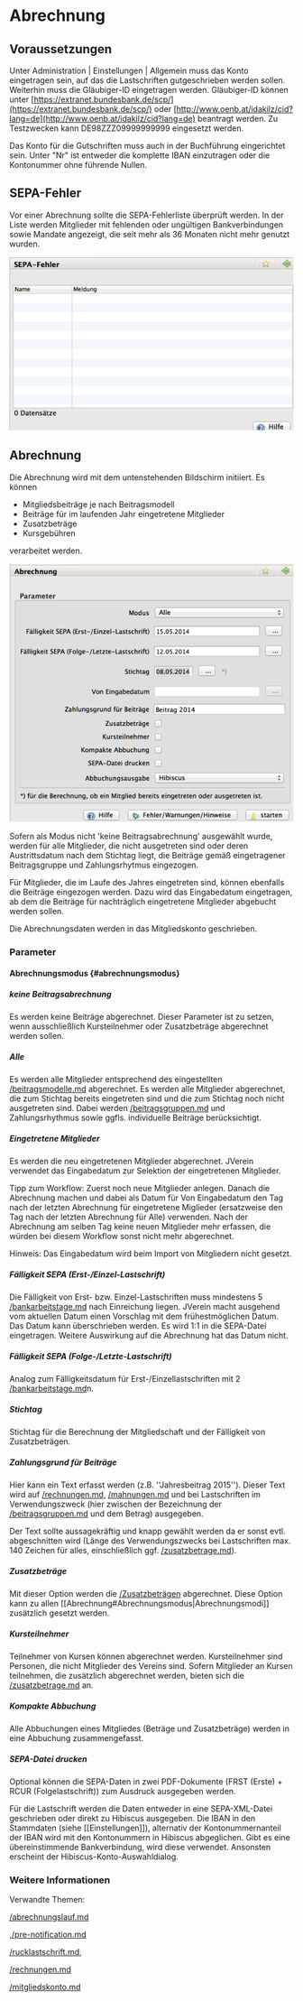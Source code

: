 # Abrechnung

## Voraussetzungen

Unter Administration \| Einstellungen \| Allgemein muss das Konto eingetragen sein, auf das die Lastschriften gutgeschrieben werden sollen. Weiterhin muss die Gläubiger-ID eingetragen werden. Gläubiger-ID können unter [https://extranet.bundesbank.de/scp/](https://extranet.bundesbank.de/scp/) oder [http://www.oenb.at/idakilz/cid?lang=de](http://www.oenb.at/idakilz/cid?lang=de) beantragt werden. Zu Testzwecken kann DE98ZZZ09999999999 eingesetzt werden.

Das Konto für die Gutschriften muss auch in der Buchführung eingerichtet sein. Unter "Nr" ist entweder die komplette IBAN einzutragen oder die Kontonummer ohne führende Nullen.

## SEPA-Fehler

Vor einer Abrechnung sollte die SEPA-Fehlerliste überprüft werden. In der Liste werden Mitglieder mit fehlenden oder ungültigen Bankverbindungen sowie Mandate angezeigt, die seit mehr als 36 Monaten nicht mehr genutzt wurden.

![](/assets/SEPAFehler.png)

## Abrechnung

Die Abrechnung wird mit dem untenstehenden Bildschirm initiiert. Es können

* Mitgliedsbeiträge je nach Beitragsmodell
* Beiträge für im laufenden Jahr eingetretene Mitglieder
* Zusatzbeträge
* Kursgebühren

verarbeitet werden.

![](/assets/Abrechnung.png)

Sofern als Modus nicht 'keine Beitragsabrechnung' ausgewählt wurde, werden für alle Mitglieder, die nicht ausgetreten sind oder deren Austrittsdatum nach dem Stichtag liegt, die Beiträge gemäß eingetragener Beitragsgruppe und Zahlungsrhytmus eingezogen.

Für Mitglieder, die im Laufe des Jahres eingetreten sind, können ebenfalls die Beiträge eingezogen werden. Dazu wird das Eingabedatum eingetragen, ab dem die Beiträge für nachträglich eingetretene Mitglieder abgebucht werden sollen.

Die Abrechnungsdaten werden in das Mitgliedskonto geschrieben.

### Parameter

#### Abrechnungsmodus {#abrechnungsmodus}

##### keine Beitragsabrechnung

Es werden keine Beiträge abgerechnet. Dieser Parameter ist zu setzen, wenn ausschließlich Kursteilnehmer oder Zusatzbeträge abgerechnet werden sollen.

##### Alle

Es werden alle Mitglieder entsprechend des eingestellten [/beitragsmodelle.md](/beitragsmodelle.md "Beitragsmodell") abgerechnet. Es werden alle Mitglieder abgerechnet, die zum Stichtag bereits eingetreten sind und die zum Stichtag noch nicht ausgetreten sind. Dabei werden [/beitragsgruppen.md](/beitragsgruppen.md) und Zahlungsrhythmus sowie ggfls. individuelle Beiträge berücksichtigt.

##### Eingetretene Mitglieder

Es werden die neu eingetretenen Mitglieder abgerechnet. JVerein verwendet das Eingabedatum zur Selektion der eingetretenen Mitglieder.

Tipp zum Workflow: Zuerst noch neue Mitglieder anlegen. Danach die Abrechnung machen und dabei als Datum für Von Eingabedatum den Tag nach der letzten Abrechnung für eingetretene Miglieder \(ersatzweise den Tag nach der letzten Abrechnung für Alle\) verwenden. Nach der Abrechnung am selben Tag keine neuen Mitglieder mehr erfassen, die würden bei diesem Workflow sonst nicht mehr abgerechnet.

Hinweis: Das Eingabedatum wird beim Import von Mitgliedern nicht gesetzt.

##### Fälligkeit SEPA \(Erst-/Einzel-Lastschrift\)

Die Fälligkeit von Erst- bzw. Einzel-Lastschriften muss mindestens 5 [/bankarbeitstage.md](/bankarbeitstage.md) nach Einreichung liegen. JVerein macht ausgehend vom aktuellen Datum einen Vorschlag mit dem frühestmöglichen Datum. Das Datum kann überschrieben werden. Es wird 1:1 in die SEPA-Datei eingetragen. Weitere Auswirkung auf die Abrechnung hat das Datum nicht.

##### Fälligkeit SEPA \(Folge-/Letzte-Lastschrift\)

Analog zum Fälligkeitsdatum für Erst-/Einzellastschriften mit 2 [/bankarbeitstage.md](/bankarbeitstage.md)n.

##### Stichtag

Stichtag für die Berechnung der Mitgliedschaft und der Fälligkeit von Zusatzbeträgen.

##### Zahlungsgrund für Beiträge

Hier kann ein Text erfasst werden \(z.B. ''Jahresbeitrag 2015''\). Dieser Text wird auf [/rechnungen.md](/rechnungen.md), [/mahnungen.md](/mahnungen.md) und bei Lastschriften im Verwendungszweck \(hier zwischen der Bezeichnung der [/beitragsgruppen.md](/beitragsgruppen.md) und dem Betrag\) ausgegeben.

Der Text sollte aussagekräftig und knapp gewählt werden da er sonst evtl. abgeschnitten wird \(Länge des Verwendungszwecks bei Lastschriften max. 140 Zeichen für alles, einschließlich ggf. [/zusatzbetrage.md](/zusatzbetrage.md)\).

##### Zusatzbeträge

Mit dieser Option werden die [/Zusatzbeträgen](/Zusatzbeträgen) abgerechnet. Diese Option kann zu allen \[\[Abrechnung\#Abrechnungsmodus\|Abrechnungsmodi\]\] zusätzlich gesetzt werden.

##### Kursteilnehmer

Teilnehmer von Kursen können abgerechnet werden. Kursteilnehmer sind Personen, die nicht Mitglieder des Vereins sind. Sofern Mitglieder an Kursen teilnehmen, die zusätzlich abgerechnet werden, bieten sich die [/zusatzbetrage.md](/zusatzbetrage.md) an.

##### Kompakte Abbuchung

Alle Abbuchungen eines Mitgliedes \(Beträge und Zusatzbeträge\) werden in eine Abbuchung zusammengefasst.

##### SEPA-Datei drucken

Optional können die SEPA-Daten in zwei PDF-Dokumente \(FRST \(Erste\) + RCUR \(Folgelastschrift\)\) zum Ausdruck ausgegeben werden.

Für die Lastschrift werden die Daten entweder in eine SEPA-XML-Datei geschrieben oder direkt zu Hibiscus ausgegeben. Die IBAN in den Stammdaten \(siehe \[\[Einstellungen\]\]\), alternativ der Kontonummernanteil der IBAN wird mit den Kontonummern in Hibiscus abgeglichen. Gibt es eine übereinstimmende Bankverbindung, wird diese verwendet. Ansonsten erscheint der Hibiscus-Konto-Auswahldialog.

### Weitere Informationen

Verwandte Themen: 

[/abrechnungslauf.md](/abrechnungslauf.md)

[ ](/abrechnungslauf.md),[/pre-notification.md](/pre-notification.md) 

 [/rucklastschrift.md](/rucklastschrift.md), 

[/rechnungen.md](/rechnungen.md)

[/mitgliedskonto.md](/mitgliedskonto.md) 

